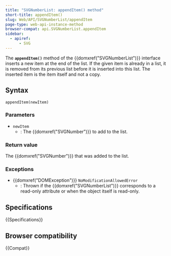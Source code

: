 ```yaml
---
title: "SVGNumberList: appendItem() method"
short-title: appendItem()
slug: Web/API/SVGNumberList/appendItem
page-type: web-api-instance-method
browser-compat: api.SVGNumberList.appendItem
sidebar:
  - apiref:
      - SVG
---
```


The **`appendItem()`** method of the {{domxref("SVGNumberList")}} interface inserts a new item at the end of the list. If the given item is already in a list, it is removed from its previous list before it is inserted into this list. The inserted item is the item itself and not a copy.

## Syntax

```js-nolint
appendItem(newItem)
```

### Parameters

- `newItem`
  - : The {{domxref("SVGNumber")}} to add to the list.

### Return value

The {{domxref("SVGNumber")}} that was added to the list.

### Exceptions

- {{domxref("DOMException")}} `NoModificationAllowedError`
  - : Thrown if the {{domxref("SVGNumberList")}} corresponds to a read-only attribute or when the object itself is read-only.

## Specifications

{{Specifications}}

## Browser compatibility

{{Compat}}
